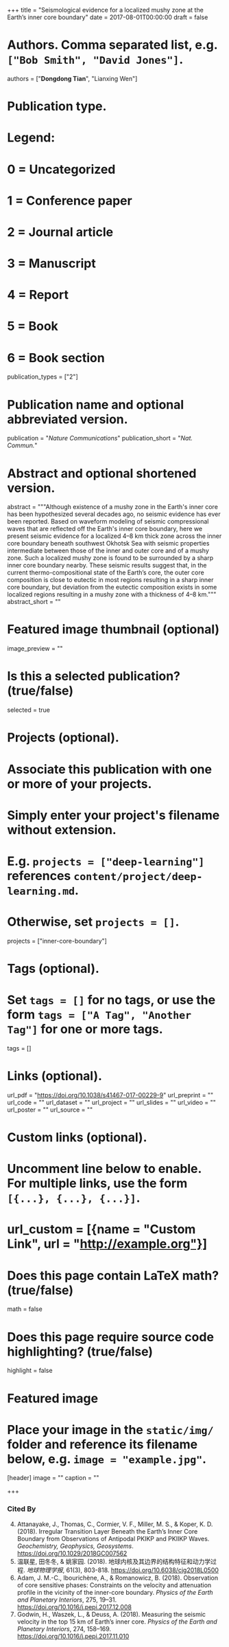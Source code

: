 +++
title = "Seismological evidence for a localized mushy zone at the Earth’s inner core boundary"
date = 2017-08-01T00:00:00
draft = false

# Authors. Comma separated list, e.g. `["Bob Smith", "David Jones"]`.
authors = ["**Dongdong Tian**", "Lianxing Wen"]

# Publication type.
# Legend:
# 0 = Uncategorized
# 1 = Conference paper
# 2 = Journal article
# 3 = Manuscript
# 4 = Report
# 5 = Book
# 6 = Book section
publication_types = ["2"]

# Publication name and optional abbreviated version.
publication = "*Nature Communications*"
publication_short = "*Nat. Commun.*"

# Abstract and optional shortened version.
abstract = """Although existence of a mushy zone in the Earth's inner core has been hypothesized several decades ago,
no seismic evidence has ever been reported. Based on waveform modeling of seismic compressional waves
that are reflected off the Earth's inner core boundary, here we present seismic evidence for a localized 4–8 km
thick zone across the inner core boundary beneath southwest Okhotsk Sea with seismic properties intermediate
between those of the inner and outer core and of a mushy zone. Such a localized mushy zone is found to be
surrounded by a sharp inner core boundary nearby. These seismic results suggest that,
in the current thermo-compositional state of the Earth’s core, the outer core composition is close to eutectic
in most regions resulting in a sharp inner core boundary, but deviation from the eutectic composition exists
in some localized regions resulting in a mushy zone with a thickness of 4–8 km."""
abstract_short = ""

# Featured image thumbnail (optional)
image_preview = ""

# Is this a selected publication? (true/false)
selected = true

# Projects (optional).
#   Associate this publication with one or more of your projects.
#   Simply enter your project's filename without extension.
#   E.g. `projects = ["deep-learning"]` references `content/project/deep-learning.md`.
#   Otherwise, set `projects = []`.
projects = ["inner-core-boundary"]

# Tags (optional).
#   Set `tags = []` for no tags, or use the form `tags = ["A Tag", "Another Tag"]` for one or more tags.
tags = []

# Links (optional).
url_pdf = "https://doi.org/10.1038/s41467-017-00229-9"
url_preprint = ""
url_code = ""
url_dataset = ""
url_project = ""
url_slides = ""
url_video = ""
url_poster = ""
url_source = ""

# Custom links (optional).
#   Uncomment line below to enable. For multiple links, use the form `[{...}, {...}, {...}]`.
# url_custom = [{name = "Custom Link", url = "http://example.org"}]

# Does this page contain LaTeX math? (true/false)
math = false

# Does this page require source code highlighting? (true/false)
highlight = false

# Featured image
# Place your image in the `static/img/` folder and reference its filename below, e.g. `image = "example.jpg"`.
[header]
image = ""
caption = ""

+++

### Cited By


4.  Attanayake, J., Thomas, C., Cormier, V. F., Miller, M. S., & Koper, K. D. (2018).
    Irregular Transition Layer Beneath the Earth’s Inner Core Boundary from Observations of Antipodal PKIKP and PKIIKP Waves.
    *Geochemistry, Geophysics, Geosystems*.
    https://doi.org/10.1029/2018GC007562
3.  温联星, 田冬冬, & 姚家园. (2018).
    地球内核及其边界的结构特征和动力学过程.
    *地球物理学报*, 61(3), 803-818.
    https://doi.org/10.6038/cjg2018L0500
2.  Adam, J. M.-C., Ibourichène, A., & Romanowicz, B. (2018).
    Observation of core sensitive phases: Constraints on the velocity and attenuation profile in the vicinity of the inner-core boundary.
    *Physics of the Earth and Planetary Interiors*, 275, 19–31.
    https://doi.org/10.1016/j.pepi.2017.12.008
1.  Godwin, H., Waszek, L., & Deuss, A. (2018).
    Measuring the seismic velocity in the top 15 km of Earth’s inner core.
    *Physics of the Earth and Planetary Interiors*, 274, 158–169.
    https://doi.org/10.1016/j.pepi.2017.11.010

